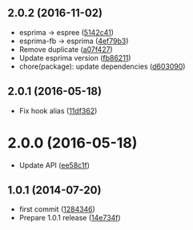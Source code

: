 <a name="2.0.2"></a>
## 2.0.2 (2016-11-02)

* esprima → espree ([5142c41](https://github.com/Kikobeats/atom-node-resolver2/commit/5142c41))
* esprima-fb → esprima ([4ef79b3](https://github.com/Kikobeats/atom-node-resolver2/commit/4ef79b3))
* Remove duplicate ([a07f427](https://github.com/Kikobeats/atom-node-resolver2/commit/a07f427))
* Update esprima version ([fb86211](https://github.com/Kikobeats/atom-node-resolver2/commit/fb86211))
* chore(package): update dependencies ([d603090](https://github.com/Kikobeats/atom-node-resolver2/commit/d603090))



<a name="2.0.1"></a>
## 2.0.1 (2016-05-18)

* Fix hook alias ([11df362](https://github.com/Kikobeats/atom-node-resolver2/commit/11df362))

<a name="2.0.0"></a>
# 2.0.0 (2016-05-18)

* Update API ([ee58c1f](https://github.com/Kikobeats/atom-node-resolver2/commit/ee58c1f))

<a name="1.0.1"></a>
## 1.0.1 (2014-07-20)

* first commit ([1284346](https://github.com/hughsk/atom-node-resolver/commit/1284346))
* Prepare 1.0.1 release ([14e734f](https://github.com/hughsk/atom-node-resolver/commit/14e734f))